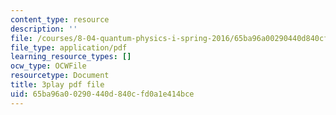 ```yaml
---
content_type: resource
description: ''
file: /courses/8-04-quantum-physics-i-spring-2016/65ba96a00290440d840cfd0a1e414bce_z79v39lMR3k.pdf
file_type: application/pdf
learning_resource_types: []
ocw_type: OCWFile
resourcetype: Document
title: 3play pdf file
uid: 65ba96a0-0290-440d-840c-fd0a1e414bce
---
```

